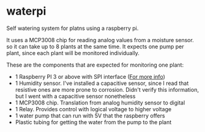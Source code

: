 # waterpi
Self watering system for platns using a raspberry pi. 

It uses a MCP3008 chip for reading analog values from a moisture sensor. so it can take up to 8 plants at the same time. It expects one pump per plant, since each plant will be monitored individually.

These are the components that are expected for monitoring one plant:
- 1 Raspberry PI 3 or above with SPI interface ([For more info](https://raspberrypi-aa.github.io/session3/spi.html))
- 1 Humidity sensor. I've installed a capacitive sensor, since I read that resistive ones are more prone to corrosion. Didn't verify this information, but I went with a capacitive sensor nonetheless
- 1 MCP3008 chip. Translation from analog humidity sensor to digital
- 1 Relay. Provides control with logical voltage to higher voltage
- 1 water pump that can run with 5V that the raspberry offers
- Plastic tubing for getting the water from the pump to the plant